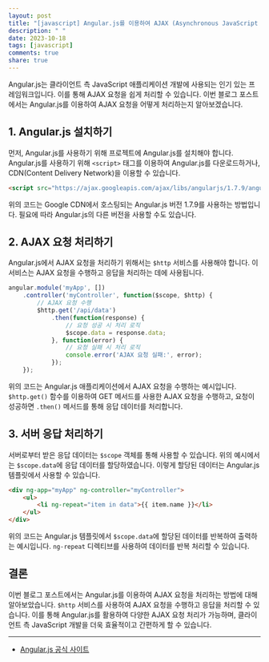 ```yaml
---
layout: post
title: "[javascript] Angular.js를 이용하여 AJAX (Asynchronous JavaScript and XML) 요청 처리하기"
description: " "
date: 2023-10-18
tags: [javascript]
comments: true
share: true
---
```


Angular.js는 클라이언트 측 JavaScript 애플리케이션 개발에 사용되는 인기 있는 프레임워크입니다. 이를 통해 AJAX 요청을 쉽게 처리할 수 있습니다. 이번 블로그 포스트에서는 Angular.js를 이용하여 AJAX 요청을 어떻게 처리하는지 알아보겠습니다.

## 1. Angular.js 설치하기

먼저, Angular.js를 사용하기 위해 프로젝트에 Angular.js를 설치해야 합니다. Angular.js를 사용하기 위해 `<script>` 태그를 이용하여 Angular.js를 다운로드하거나, CDN(Content Delivery Network)을 이용할 수 있습니다.

```html
<script src="https://ajax.googleapis.com/ajax/libs/angularjs/1.7.9/angular.min.js"></script>
```

위의 코드는 Google CDN에서 호스팅되는 Angular.js 버전 1.7.9를 사용하는 방법입니다. 필요에 따라 Angular.js의 다른 버전을 사용할 수도 있습니다.

## 2. AJAX 요청 처리하기

Angular.js에서 AJAX 요청을 처리하기 위해서는 `$http` 서비스를 사용해야 합니다. 이 서비스는 AJAX 요청을 수행하고 응답을 처리하는 데에 사용됩니다.

```javascript
angular.module('myApp', [])
    .controller('myController', function($scope, $http) {
        // AJAX 요청 수행
        $http.get('/api/data')
            .then(function(response) {
                // 요청 성공 시 처리 로직
                $scope.data = response.data;
            }, function(error) {
                // 요청 실패 시 처리 로직
                console.error('AJAX 요청 실패:', error);
            });
    });
```

위의 코드는 Angular.js 애플리케이션에서 AJAX 요청을 수행하는 예시입니다. `$http.get()` 함수를 이용하여 GET 메서드를 사용한 AJAX 요청을 수행하고, 요청이 성공하면 `.then()` 메서드를 통해 응답 데이터를 처리합니다.

## 3. 서버 응답 처리하기

서버로부터 받은 응답 데이터는 `$scope` 객체를 통해 사용할 수 있습니다. 위의 예시에서는 `$scope.data`에 응답 데이터를 할당하였습니다. 이렇게 할당된 데이터는 Angular.js 템플릿에서 사용할 수 있습니다.

```html
<div ng-app="myApp" ng-controller="myController">
    <ul>
        <li ng-repeat="item in data">{{ item.name }}</li>
    </ul>
</div>
```

위의 코드는 Angular.js 템플릿에서 `$scope.data`에 할당된 데이터를 반복하여 출력하는 예시입니다. `ng-repeat` 디렉티브를 사용하여 데이터를 반복 처리할 수 있습니다.

## 결론

이번 블로그 포스트에서는 Angular.js를 이용하여 AJAX 요청을 처리하는 방법에 대해 알아보았습니다. `$http` 서비스를 사용하여 AJAX 요청을 수행하고 응답을 처리할 수 있습니다. 이를 통해 Angular.js를 활용하여 다양한 AJAX 요청 처리가 가능하며, 클라이언트 측 JavaScript 개발을 더욱 효율적이고 간편하게 할 수 있습니다.

---

* [Angular.js 공식 사이트](https://angularjs.org/)